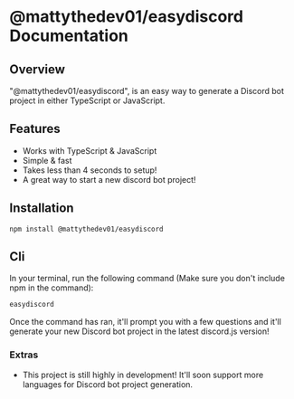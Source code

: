 # @mattythedev01/easydiscord Documentation

## Overview

"@mattythedev01/easydiscord", is an easy way to generate a Discord bot project in either TypeScript or JavaScript.

## Features

- Works with TypeScript & JavaScript
- Simple & fast
- Takes less than 4 seconds to setup!
- A great way to start a new discord bot project!

## Installation

`npm install @mattythedev01/easydiscord`

## Cli

In your terminal, run the following command (Make sure you don't include npm in the command):

```bash
easydiscord
```

Once the command has ran, it'll prompt you with a few questions and it'll generate your new Discord bot project in the latest discord.js version!

### Extras

- This project is still highly in development! It'll soon support more languages for Discord bot project generation.
